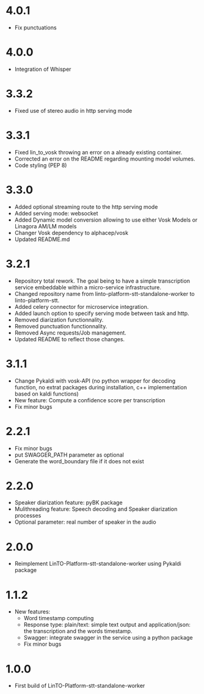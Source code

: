 # 4.0.1
- Fix punctuations

# 4.0.0
- Integration of Whisper

# 3.3.2
- Fixed use of stereo audio in http serving mode

# 3.3.1
- Fixed lin_to_vosk throwing an error on a already existing container.
- Corrected an error on the README regarding mounting model volumes. 
- Code styling (PEP 8)

# 3.3.0
- Added optional streaming route to the http serving mode
- Added serving mode: websocket
- Added Dynamic model conversion allowing to use either Vosk Models or Linagora AM/LM models
- Changer Vosk dependency to alphacep/vosk
- Updated README.md

# 3.2.1
- Repository total rework. The goal being to have a simple transcription service embeddable within a micro-service infrastructure. 
- Changed repository name from linto-platform-stt-standalone-worker to linto-platform-stt.
- Added celery connector for microservice integration.
- Added launch option to specify serving mode between task and http.
- Removed diarization functionnality.
- Removed punctuation functionnality.
- Removed Async requests/Job management.
- Updated README to reflect those changes.

# 3.1.1
- Change Pykaldi with vosk-API (no python wrapper for decoding function, no extrat packages during installation, c++ implementation based on kaldi functions)
- New feature: Compute a confidence score per transcription
- Fix minor bugs

# 2.2.1
- Fix minor bugs
- put SWAGGER_PATH parameter as optional
- Generate the word_boundary file if it does not exist

# 2.2.0
- Speaker diarization feature: pyBK package
- Mulithreading feature: Speech decoding and Speaker diarization processes
- Optional parameter: real number of speaker in the audio

# 2.0.0
- Reimplement LinTO-Platform-stt-standalone-worker using Pykaldi package

# 1.1.2
- New features:
    - Word timestamp computing
    - Response type: plain/text: simple text output and application/json: the transcription and the words timestamp.
    - Swagger: integrate swagger in the service using a python package
    - Fix minor bugs

# 1.0.0
- First build of LinTO-Platform-stt-standalone-worker